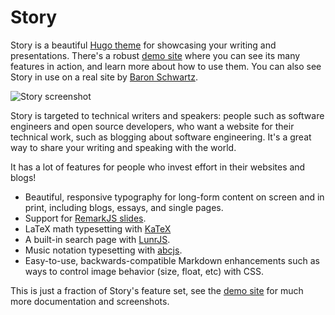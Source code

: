 # Story

Story is a beautiful [Hugo theme](https://gohugo.io) for showcasing your writing
and presentations. There's a robust [demo site](https://story.xaprb.com/) where you can see its
many features in action, and learn more about how to use them. You can also see Story in use on a real site by [Baron Schwartz](https://www.xaprb.com/).

![Story screenshot](https://raw.githubusercontent.com/xaprb/story/master/images/screenshot.png)

Story is targeted to technical writers and
speakers: people such as software engineers and open source developers, who want a
website for their technical work, such as blogging about software
engineering. It's a great way to share your writing and speaking with the world.

It has a lot of features for people who invest effort in their websites and blogs!

- Beautiful, responsive typography for long-form content on screen and in print, including blogs, essays, and single pages.
- Support for [RemarkJS slides](https://remarkjs.com/).
- LaTeX math typesetting with [KaTeX](https://github.com/Khan/KaTeX)
- A built-in search page with [LunrJS](https://github.com/olivernn/lunr.js).
- Music notation typesetting with [abcjs](https://abcjs.net/).
- Easy-to-use, backwards-compatible Markdown enhancements such as ways to control image behavior (size, float, etc) with CSS.

This is just a fraction of Story's feature set, see the [demo site](https://story.xaprb.com/) for much more
documentation and screenshots.
